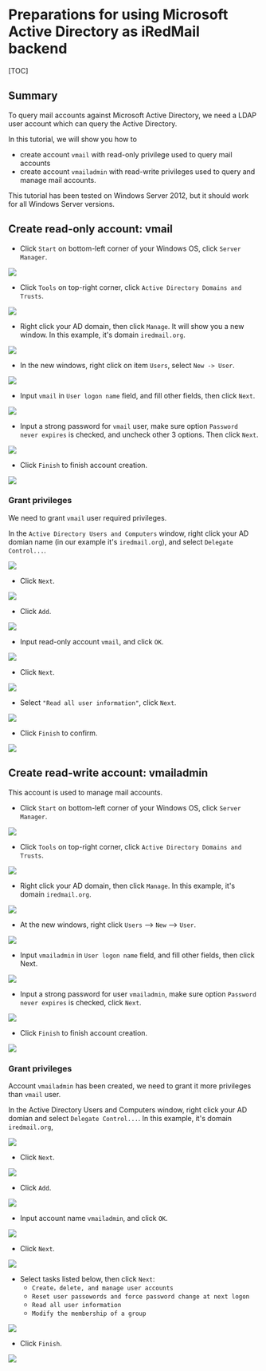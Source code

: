 # Preparations for using Microsoft Active Directory as iRedMail backend

[TOC]

## Summary

To query mail accounts against Microsoft Active Directory, we need a LDAP
user account which can query the Active Directory.

In this tutorial, we will show you how to

* create account `vmail` with read-only privilege used to query mail accounts
* create account `vmailadmin` with read-write privileges used to query and
  manage mail accounts.

This tutorial has been tested on Windows Server 2012, but it should work for
all Windows Server versions.

## Create read-only account: vmail

- Click `Start` on bottom-left corner of your Windows OS, click `Server Manager`.

![](./images/ad/start-server-manager.png)

- Click `Tools` on top-right corner, click `Active Directory Domains and Trusts`.

![](./images/ad/create_ad_account_1.png)

- Right click your AD domain, then click `Manage`. It will show you a new window.
  In this example, it's domain `iredmail.org`.

![](./images/ad/create_ad_account_2.png)

- In the new windows, right click on item `Users`, select `New -> User`.

![](./images/ad/create_ad_account_3.png)

- Input `vmail` in `User logon name` field, and fill other fields, then click `Next`.

![](./images/ad/read_only_account_1.png)

- Input a strong password for `vmail` user, make sure option `Password never
  expires` is checked, and uncheck other 3 options. Then click `Next`.

![](./images/ad/read_only_account_2.png)

- Click `Finish` to finish account creation.

![](./images/ad/read_only_account_3.png)

### Grant privileges

We need to grant `vmail` user required privileges.

In the `Active Directory Users and Computers` window, right click your AD
domian name (in our example it's `iredmail.org`), and select `Delegate Control...`.

![](./images/ad/create_ad_account_4.png)

- Click `Next`. 

![](./images/ad/create_ad_account_5.png)

- Click `Add`.

![](./images/ad/create_ad_account_6.png)

- Input read-only account `vmail`, and click `OK`.

![](./images/ad/read_only_account_4.png)

- Click `Next`.

![](./images/ad/read_only_account_5.png)

- Select `"Read all user information"`, click `Next`.

![](./images/ad/read_only_account_6.png)

- Click `Finish` to confirm.

![](./images/ad/read_only_account_7.png)

## Create read-write account: vmailadmin

This account is used to manage mail accounts.

- Click `Start` on bottom-left corner of your Windows OS, click `Server Manager`.

![](./images/ad/start-server-manager.png)

- Click `Tools` on top-right corner, click `Active Directory Domains and Trusts`.

![](./images/ad/create_ad_account_1.png)

-  Right click your AD domain, then click `Manage`. In this example, it's domain `iredmail.org`.

![](./images/ad/create_ad_account_2.png)

-  At the new windows,  right click `Users` --> `New` --> `User`.

![](./images/ad/create_ad_account_3.png)

- Input `vmailadmin` in `User logon name` field, and fill other fields, then click Next.

![](./images/ad/admin_account_1.png)

- Input a strong password for user `vmailadmin`, make sure option `Password never expires` is checked, click `Next`.

![](./images/ad/admin_account_2.png)

- Click `Finish` to finish account creation.

![](./images/ad/admin_account_3.png)

### Grant privileges

Account `vmailadmin` has been created, we need to grant it more privileges than `vmail` user.

In the Active Directory Users and Computers window, right click your AD domian
and select `Delegate Control...`. In this example, it's domain `iredmail.org`, 

![](./images/ad/create_ad_account_4.png)

- Click `Next`. 

![](./images/ad/create_ad_account_5.png)

- Click `Add`.

![](./images/ad/create_ad_account_6.png)

- Input account name `vmailadmin`, and click `OK`.

![](./images/ad/admin_account_4.png)

- Click `Next`.

![](./images/ad/admin_account_5.png)

- Select tasks listed below, then click `Next`:
    * `Create，delete, and manage user accounts`
    * `Reset user passowords and force password change at next logon`
    * `Read all user information`
    * `Modify the membership of a group`

![](./images/ad/admin_account_6.png)

- Click `Finish`.

![](./images/ad/admin_account_7.png)
